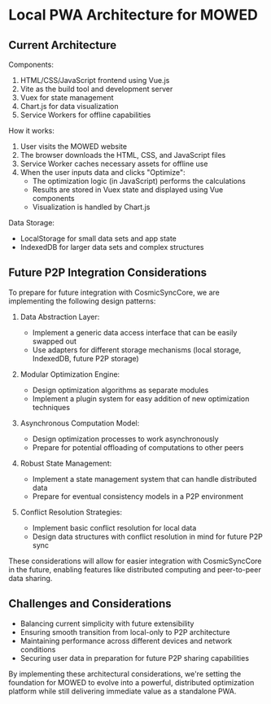 # Local PWA Architecture for MOWED

## Current Architecture

Components:
1. HTML/CSS/JavaScript frontend using Vue.js
2. Vite as the build tool and development server
3. Vuex for state management
4. Chart.js for data visualization
5. Service Workers for offline capabilities

How it works:
1. User visits the MOWED website
2. The browser downloads the HTML, CSS, and JavaScript files
3. Service Worker caches necessary assets for offline use
4. When the user inputs data and clicks "Optimize":
   - The optimization logic (in JavaScript) performs the calculations
   - Results are stored in Vuex state and displayed using Vue components
   - Visualization is handled by Chart.js

Data Storage:
- LocalStorage for small data sets and app state
- IndexedDB for larger data sets and complex structures

## Future P2P Integration Considerations

To prepare for future integration with CosmicSyncCore, we are implementing the following design patterns:

1. Data Abstraction Layer:
   - Implement a generic data access interface that can be easily swapped out
   - Use adapters for different storage mechanisms (local storage, IndexedDB, future P2P storage)

2. Modular Optimization Engine:
   - Design optimization algorithms as separate modules
   - Implement a plugin system for easy addition of new optimization techniques

3. Asynchronous Computation Model:
   - Design optimization processes to work asynchronously
   - Prepare for potential offloading of computations to other peers

4. Robust State Management:
   - Implement a state management system that can handle distributed data
   - Prepare for eventual consistency models in a P2P environment

5. Conflict Resolution Strategies:
   - Implement basic conflict resolution for local data
   - Design data structures with conflict resolution in mind for future P2P sync

These considerations will allow for easier integration with CosmicSyncCore in the future, enabling features like distributed computing and peer-to-peer data sharing.

## Challenges and Considerations

- Balancing current simplicity with future extensibility
- Ensuring smooth transition from local-only to P2P architecture
- Maintaining performance across different devices and network conditions
- Securing user data in preparation for future P2P sharing capabilities

By implementing these architectural considerations, we're setting the foundation for MOWED to evolve into a powerful, distributed optimization platform while still delivering immediate value as a standalone PWA.
